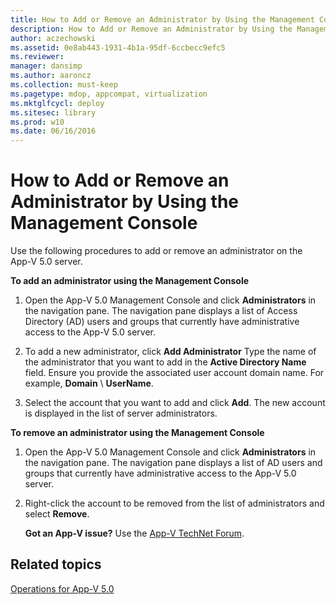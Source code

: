 ```yaml
---
title: How to Add or Remove an Administrator by Using the Management Console
description: How to Add or Remove an Administrator by Using the Management Console
author: aczechowski
ms.assetid: 0e8ab443-1931-4b1a-95df-6ccbecc9efc5
ms.reviewer: 
manager: dansimp
ms.author: aaroncz
ms.collection: must-keep
ms.pagetype: mdop, appcompat, virtualization
ms.mktglfcycl: deploy
ms.sitesec: library
ms.prod: w10
ms.date: 06/16/2016
---
```



# How to Add or Remove an Administrator by Using the Management Console


Use the following procedures to add or remove an administrator on the App-V 5.0 server.

**To add an administrator using the Management Console**

1.  Open the App-V 5.0 Management Console and click **Administrators** in the navigation pane. The navigation pane displays a list of Access Directory (AD) users and groups that currently have administrative access to the App-V 5.0 server.

2.  To add a new administrator, click **Add Administrator** Type the name of the administrator that you want to add in the **Active Directory Name** field. Ensure you provide the associated user account domain name. For example, **Domain** \\ **UserName**.

3.  Select the account that you want to add and click **Add**. The new account is displayed in the list of server administrators.

**To remove an administrator using the Management Console**

1.  Open the App-V 5.0 Management Console and click **Administrators** in the navigation pane. The navigation pane displays a list of AD users and groups that currently have administrative access to the App-V 5.0 server.

2.  Right-click the account to be removed from the list of administrators and select **Remove**.

    **Got an App-V issue?** Use the [App-V TechNet Forum](https://social.technet.microsoft.com/Forums/home?forum=mdopappv).

## Related topics


[Operations for App-V 5.0](operations-for-app-v-50.md)

 

 





